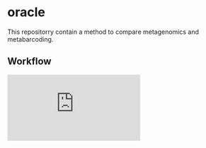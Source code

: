 # oracle

This repositorry contain a method to compare metagenomics and metabarcoding.

## Workflow

![workflow](https://github.com/GhMathis/oracle/image/workflow_metaB_metaG.pgn)
